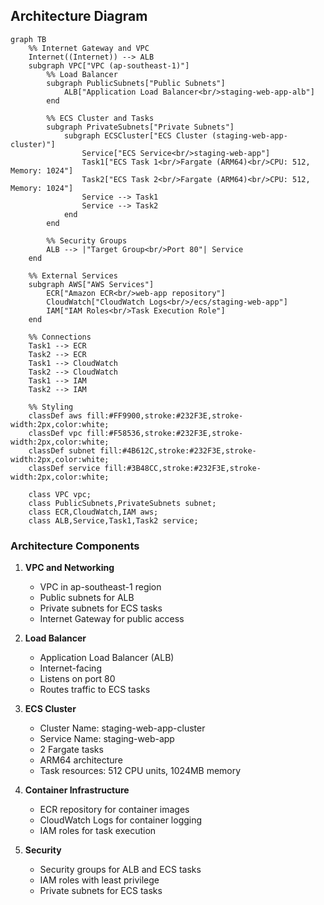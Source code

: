 ## Architecture Diagram

```mermaid
graph TB
    %% Internet Gateway and VPC
    Internet((Internet)) --> ALB
    subgraph VPC["VPC (ap-southeast-1)"]
        %% Load Balancer
        subgraph PublicSubnets["Public Subnets"]
            ALB["Application Load Balancer<br/>staging-web-app-alb"]
        end

        %% ECS Cluster and Tasks
        subgraph PrivateSubnets["Private Subnets"]
            subgraph ECSCluster["ECS Cluster (staging-web-app-cluster)"]
                Service["ECS Service<br/>staging-web-app"]
                Task1["ECS Task 1<br/>Fargate (ARM64)<br/>CPU: 512, Memory: 1024"]
                Task2["ECS Task 2<br/>Fargate (ARM64)<br/>CPU: 512, Memory: 1024"]
                Service --> Task1
                Service --> Task2
            end
        end

        %% Security Groups
        ALB --> |"Target Group<br/>Port 80"| Service
    end

    %% External Services
    subgraph AWS["AWS Services"]
        ECR["Amazon ECR<br/>web-app repository"]
        CloudWatch["CloudWatch Logs<br/>/ecs/staging-web-app"]
        IAM["IAM Roles<br/>Task Execution Role"]
    end

    %% Connections
    Task1 --> ECR
    Task2 --> ECR
    Task1 --> CloudWatch
    Task2 --> CloudWatch
    Task1 --> IAM
    Task2 --> IAM

    %% Styling
    classDef aws fill:#FF9900,stroke:#232F3E,stroke-width:2px,color:white;
    classDef vpc fill:#F58536,stroke:#232F3E,stroke-width:2px,color:white;
    classDef subnet fill:#4B612C,stroke:#232F3E,stroke-width:2px,color:white;
    classDef service fill:#3B48CC,stroke:#232F3E,stroke-width:2px,color:white;

    class VPC vpc;
    class PublicSubnets,PrivateSubnets subnet;
    class ECR,CloudWatch,IAM aws;
    class ALB,Service,Task1,Task2 service;
```

### Architecture Components

1. **VPC and Networking**
   - VPC in ap-southeast-1 region
   - Public subnets for ALB
   - Private subnets for ECS tasks
   - Internet Gateway for public access

2. **Load Balancer**
   - Application Load Balancer (ALB)
   - Internet-facing
   - Listens on port 80
   - Routes traffic to ECS tasks

3. **ECS Cluster**
   - Cluster Name: staging-web-app-cluster
   - Service Name: staging-web-app
   - 2 Fargate tasks
   - ARM64 architecture
   - Task resources: 512 CPU units, 1024MB memory

4. **Container Infrastructure**
   - ECR repository for container images
   - CloudWatch Logs for container logging
   - IAM roles for task execution

5. **Security**
   - Security groups for ALB and ECS tasks
   - IAM roles with least privilege
   - Private subnets for ECS tasks
